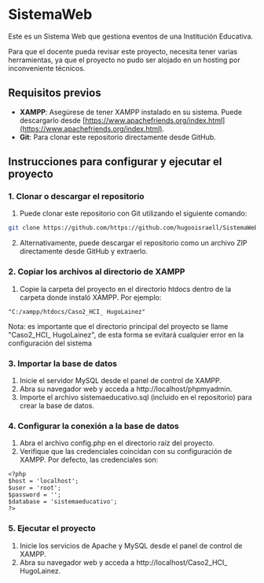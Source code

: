 # SistemaWeb
Este es un Sistema Web que gestiona eventos de una Institución Educativa.

Para que el docente pueda revisar este proyecto, necesita tener varias herramientas, ya que el proyecto no pudo ser alojado en un hosting por inconveniente técnicos.

## Requisitos previos

- **XAMPP**: Asegúrese de tener XAMPP instalado en su sistema. Puede descargarlo desde [https://www.apachefriends.org/index.html](https://www.apachefriends.org/index.html).
- **Git**: Para clonar este repositorio directamente desde GitHub.

## Instrucciones para configurar y ejecutar el proyecto

### 1. Clonar o descargar el repositorio

1. Puede clonar este repositorio con Git utilizando el siguiente comando:

```bash
git clone https://github.com/https://github.com/hugooisraell/SistemaWebCaso2.git

```

2. Alternativamente, puede descargar el repositorio como un archivo ZIP directamente desde GitHub y extraerlo.

### 2. Copiar los archivos al directorio de XAMPP

1. Copie la carpeta del proyecto en el directorio htdocs dentro de la carpeta donde instaló XAMPP. Por ejemplo:

```
"C:/xampp/htdocs/Caso2_HCI_ HugoLainez"

```
Nota: es importante que el directorio principal del proyecto se llame "Caso2_HCI_ HugoLainez", de esta forma se evitará cualquier error en la configuración del sistema

### 3. Importar la base de datos
1. Inicie el servidor MySQL desde el panel de control de XAMPP.
2. Abra su navegador web y acceda a http://localhost/phpmyadmin.
3. Importe el archivo sistemaeducativo.sql (incluido en el repositorio) para crear la base de datos.

### 4. Configurar la conexión a la base de datos
1. Abra el archivo config.php en el directorio raíz del proyecto.
2. Verifique que las credenciales coincidan con su configuración de XAMPP. Por defecto, las credenciales son:

```
<?php
$host = 'localhost';
$user = 'root';
$password = '';
$database = 'sistemaeducativo';
?>

```

### 5. Ejecutar el proyecto
1. Inicie los servicios de Apache y MySQL desde el panel de control de XAMPP.
2. Abra su navegador web y acceda a http://localhost/Caso2_HCI_ HugoLainez.

